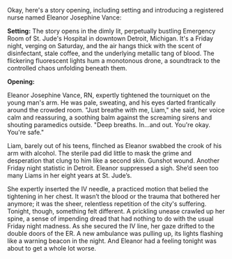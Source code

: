 Okay, here's a story opening, including setting and introducing a registered nurse named Eleanor Josephine Vance:

**Setting:** The story opens in the dimly lit, perpetually bustling Emergency Room of St. Jude's Hospital in downtown Detroit, Michigan. It's a Friday night, verging on Saturday, and the air hangs thick with the scent of disinfectant, stale coffee, and the underlying metallic tang of blood. The flickering fluorescent lights hum a monotonous drone, a soundtrack to the controlled chaos unfolding beneath them.

**Opening:**

Eleanor Josephine Vance, RN, expertly tightened the tourniquet on the young man's arm. He was pale, sweating, and his eyes darted frantically around the crowded room. "Just breathe with me, Liam," she said, her voice calm and reassuring, a soothing balm against the screaming sirens and shouting paramedics outside. "Deep breaths. In...and out. You're okay. You're safe."

Liam, barely out of his teens, flinched as Eleanor swabbed the crook of his arm with alcohol. The sterile pad did little to mask the grime and desperation that clung to him like a second skin. Gunshot wound. Another Friday night statistic in Detroit. Eleanor suppressed a sigh. She’d seen too many Liams in her eight years at St. Jude’s.

She expertly inserted the IV needle, a practiced motion that belied the tightening in her chest. It wasn’t the blood or the trauma that bothered her anymore; it was the sheer, relentless repetition of the city's suffering. Tonight, though, something felt different. A prickling unease crawled up her spine, a sense of impending dread that had nothing to do with the usual Friday night madness. As she secured the IV line, her gaze drifted to the double doors of the ER. A new ambulance was pulling up, its lights flashing like a warning beacon in the night. And Eleanor had a feeling tonight was about to get a whole lot worse.
